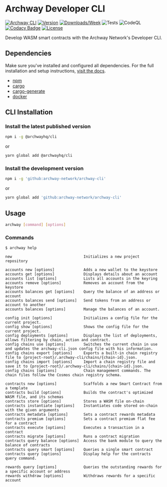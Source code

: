 # Archway Developer CLI

[![Archway CLI](https://img.shields.io/badge/cli-archway-brightgreen.svg)](https://docs.archway.io)
[![Version](https://img.shields.io/npm/v/@archwayhq/cli)](https://www.npmjs.com/package/@archwayhq/cli)
[![Downloads/Week](https://img.shields.io/npm/dw/@archwayhq/cli.svg)](https://npmjs.org/package/@archwayhq/cli)
![Tests](https://github.com/archway-network/archway-cli/actions/workflows/test.yml/badge.svg)
![CodeQL](https://github.com/archway-network/archway-cli/actions/workflows/codeql.yml/badge.svg)
[![Codacy Badge](https://app.codacy.com/project/badge/Grade/070b358e0ece44c2b45867d945c46a28)](https://app.codacy.com/gh/archway-network/archway-cli/dashboard?utm_source=gh&utm_medium=referral&utm_content=&utm_campaign=Badge_grade)
[![License](https://img.shields.io/github/license/archway-network/archway-cli?label=License&logo=opensourceinitiative&logoColor=white&color=informational)](https://opensource.org/licenses/Apache-2.0)

Develop WASM smart contracts with the Archway Network's Developer CLI.

## Dependencies

Make sure you've installed and configured all dependencies. For the full installation and setup instructions, [visit the docs](https://docs.archway.io/developers/getting-started/install).

- [npm](https://docs.npmjs.com/downloading-and-installing-node-js-and-npm "Install Node.js and NPM")
- [cargo](https://doc.rust-lang.org/cargo/getting-started/installation.html "Install Cargo")
- [cargo-generate](https://crates.io/crates/cargo-generate "Install Cargo Generate")
- [docker](https://docs.docker.com/get-docker "Install Docker")

## CLI Installation

### Install the latest published version

```bash
npm i -g @archwayhq/cli
```

or

```bash
yarn global add @archwayhq/cli
```

### Install the development version

```bash
npm i -g 'github:archway-network/archway-cli'
```

or

```bash
yarn global add 'github:archway-network/archway-cli'
```

## Usage

```bash
archway [command] [options]
```

### Commands

```console
$ archway help

new                                Initializes a new project repository

accounts new [options]             Adds a new wallet to the keystore
accounts get [options]             Displays details about an account
accounts list [options]            Lists all accounts in the keyring
accounts remove [options]          Removes an account from the keystore
accounts balances get [options]    Query the balance of an address or account
accounts balances send [options]   Send tokens from an address or account to another
accounts balances [options]        Manage the balances of an account.

config init [options]              Initializes a config file for the current project.
config show [options]              Shows the config file for the current project.
config deployments [options]       Displays the list of deployments, allows filtering by chain, action and contract.
config chains use [options]        Switches the current chain in use and updates the archway-cli.json config file with his information.
config chains export [options]     Exports a built-in chain registry file to {project-root}/.archway-cli/chains/{chain-id}.json.
config chains import [options]     Import a chain registry file and save it to {project-root}/.archway-cli/chains/{chain-id}.json.
config chains [options]            Chain management commands. The chain files follow the Cosmos chain registry schema.

contracts new [options]            Scaffolds a new Smart Contract from a template
contracts build [options]          Builds the contract's optimized WASM file, and its schemas
contracts store [options]          Stores a WASM file on-chain
contracts instantiate [options]    Instantiates code stored on-chain with the given arguments
contracts metadata [options]       Sets a contract rewards metadata
contracts premium [options]        Sets a contract premium flat fee for a contract
contracts execute [options]        Executes a transaction in a contract
contracts migrate [options]        Runs a contract migration
contracts query balance [options]  Access the bank module to query the balance of contracts
contracts query smart [options]    Queries a single smart contract
contracts query [options]          Display help for the contracts query command.

rewards query [options]            Queries the outstanding rewards for a specific account or address
rewards withdraw [options]         Withdraws rewards for a specific account
```
